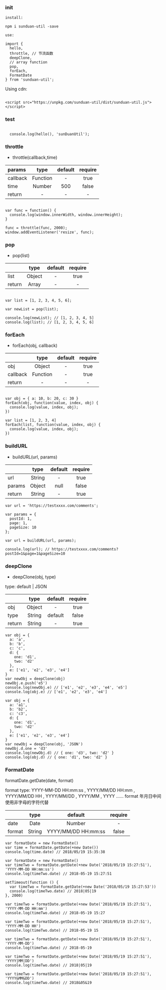 
### init

  ```
  install:

  npm i sunduan-util -save

  use:

  import {
    hello,
    throttle, // 节流函数
    deepClone,
    // array function
    pop,
    forEach,
    FormatDate
  } from 'sunduan-util';

  ```
Using cdn:

  ```

  <script src="https://unpkg.com/sunduan-util/dist/sunduan-util.js"></script>

  ```

### test


  ```

	console.log(hello(), 'sunDuanUtil');

  ```

### throttle  
  - throttle(callback,time)

  | params    | type       | default  | require  |
  | :-------- |:---------: |:-------: |:--------:|
  | callback  | Function   | -        | true     |
  | time      | Number     | 500      | false    |
  | return    | -          | -        |  -       |

  ```

  var func = function() {
    console.log(window.innerWidth, window.innerHeight);
  }

  func = throttle(func, 2000);
  window.addEventListener('resize', func);

  ```

### pop
  - pop(list)

  |           | type       | default  | require  |
  | :-------- |:---------: |:-------: |:--------:|
  | list      | Object     | -        |  true    |
  | return    | Array      | -        |  -       |


  ```

  var list = [1, 2, 3, 4, 5, 6];

  var newList = pop(list);

  console.log(newList); // [1, 2, 3, 4, 5]
  console.log(list); // [1, 2, 3, 4, 5, 6]

  ```

### forEach
  - forEach(obj, callback)

  |           | type       | default  | require  |
  | :--------- |:---------: | :-------:|:--------:|
  | obj       | Object     | -        |  true    |
  | callback  | Function   | -        |  true    |
  | return    | -          | -        |  -       |

  ```

  var obj = { a: 10, b: 20, c: 30 }
  forEach(obj, function(value, index, obj) {
    console.log(value, index, obj);
  })

  var list = [1, 2, 3, 4]
  forEach(list, function(value, index, obj) {
    console.log(value, index, obj);
  })

  ```

### buildURL
  - buildURL(url, params)

  |           | type       | default  | require  |
  | --------- |:---------: |:-------: |:--------:|
  | url       | String     | -        |  true    |
  | params    | Object     | null     |  false   |
  | return    | String     | -        |  true    |

  ```
  var url = 'https://testxxxx.com/comments';

  var params = {
    postId: 1,
    page: 1,
    pageSize: 10
  };

  var url = buildURL(url, params);

  console.log(url); // https://testxxxx.com/comments?postId=1&page=1&pageSize=10

  ```

### deepClone
  - deepClone(obj, type)

  type: default | JSON

  |           | type       | default  | require  |
  | :-------- |:----------:|:--------:|:--------:|
  | obj       | Object     | -        |  true    |
  | type      | String     | default  |  false   |
  | return    | String     | -        |  true    |

  ```
  var obj = {
    a: 'a',
    b: 'b',
    c: 'c',
    d: {
      one: 'd1',
      two: 'd2'
    },
    e: ['e1', 'e2', 'e3', 'e4']
  }
  var newObj = deepClone(obj)
  newObj.e.push('e5')
  console.log(newObj.e) // ['e1', 'e2', 'e3', 'e4', 'e5']
  console.log(obj.e) // ['e1', 'e2', 'e3', 'e4']

  var obj = {
    a: 'a1',
    b: 'b2',
    c: 'c3',
    d: {
      one: 'd1',
      two: 'd2'
    },
    e: ['e1', 'e2', 'e3', 'e4']
  }
  var newObj = deepClone(obj, 'JSON')
  newObj.d.one = 'd3'
  console.log(newObj.d) // { one: 'd3', two: 'd2' }
  console.log(obj.d) // { one: 'd1', two: 'd2' }

  ```

  ### FormatDate

  formatDate.getDate(date, format)

  format type: YYYY-MM-DD HH:mm:ss , YYYY/MM/DD HH:mm , YYYY/MM/DD HH , YYYY/MM/DD , YYYY/MM , YYYY ......
  format 年月日中间使用非字母的字符代替

  |           | type        | default              | require  |
  | :-------- |:----------: |:--------------------:|:---------:|
  | date      | Date|Number | -                    |  true    |
  | format    | String      | YYYY/MM/DD HH:mm:ss  |  false   |


   ```
   var formatDate = new FormatDate()
   var time = formatDate.getDate(+new Date())
   console.log(time.date) // 2018/05/19 15:35:38

   var formatDate = new FormatDate()
   var timeTwo = formatDate.getDate(+new Date('2018/05/19 15:27:51'), 'YYYY-MM-DD HH:mm:ss')
   console.log(timeTwo.date) // 2018-05-19 15:27:51

   setTimeout(function () {
     var timeTwo = formatDate.getDate(+new Date('2018/05/19 15:27:53'))
     console.log(timeTwo.date) // 2018|05|19
   }, 2000)

   var timeTwo = formatDate.getDate(+new Date('2018/05/19 15:27:51'), 'YYYY-MM-DD HH:mm')
   console.log(timeTwo.date) // 2018-05-19 15:27

   var timeTwo = formatDate.getDate(+new Date('2018/05/19 15:27:51'), 'YYYY-MM-DD HH')
   console.log(timeTwo.date) // 2018-05-19 15

   var timeTwo = formatDate.getDate(+new Date('2018/05/19 15:27:51'), 'YYYY-MM-DD')
   console.log(timeTwo.date) // 2018-05-19

   var timeTwo = formatDate.getDate(+new Date('2018/05/19 15:27:51'), 'YYYY|MM|DD')
   console.log(timeTwo.date) // 2018|05|19

   var timeTwo = formatDate.getDate(+new Date('2018/05/19 15:27:51'), 'YYYY&MM&DD')
   console.log(timeTwo.date) // 2018&05&19

   ```
